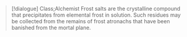 >[!dialogue] Class;Alchemist
Frost salts are the crystalline compound that precipitates from elemental frost in solution. Such residues may be collected from the remains of frost atronachs that have been banished from the mortal plane.